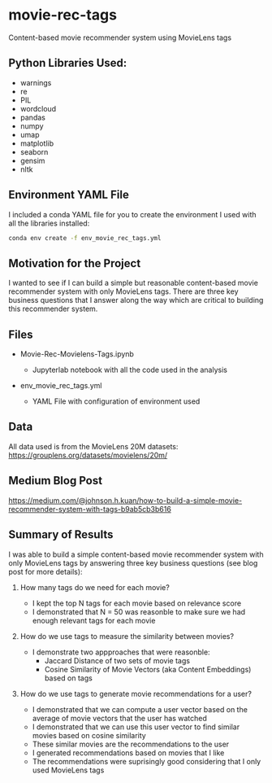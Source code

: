 # movie-rec-tags
Content-based movie recommender system using MovieLens tags

## Python Libraries Used:

* warnings
* re
* PIL
* wordcloud
* pandas
* numpy
* umap
* matplotlib
* seaborn
* gensim
* nltk

## Environment YAML File

I included a conda YAML file for you to create the environment I used with all the libraries installed:

```bash
conda env create -f env_movie_rec_tags.yml
```

## Motivation for the Project

I wanted to see if I can build a simple but reasonable content-based movie recommender system with only MovieLens tags. There are three key business questions that I answer along the way which are critical to building this recommender system.

## Files

* Movie-Rec-Movielens-Tags.ipynb

  * Jupyterlab notebook with all the code used in the analysis

* env_movie_rec_tags.yml

  * YAML File with configuration of environment used
  
## Data

All data used is from the MovieLens 20M datasets: https://grouplens.org/datasets/movielens/20m/

## Medium Blog Post

https://medium.com/@johnson.h.kuan/how-to-build-a-simple-movie-recommender-system-with-tags-b9ab5cb3b616

## Summary of Results

I was able to build a simple content-based movie recommender system with only MovieLens tags by answering three key business questions (see blog post for more details):

1. How many tags do we need for each movie?

    * I kept the top N tags for each movie based on relevance score
    * I demonstrated that N = 50 was reasonble to make sure we had enough relevant tags for each movie

2. How do we use tags to measure the similarity between movies?

    * I demonstrate two appproaches that were reasonble:
      * Jaccard Distance of two sets of movie tags
      * Cosine Similarity of Movie Vectors (aka Content Embeddings) based on tags

3. How do we use tags to generate movie recommendations for a user?

    * I demonstrated that we can compute a user vector based on the average of movie vectors that the user has watched
    * I demonstrated that we can use this user vector to find similar movies based on cosine similarity
    * These similar movies are the recommendations to the user
    * I generated recommendations based on movies that I like
    * The recommendations were suprisingly good considering that I only used MovieLens tags
